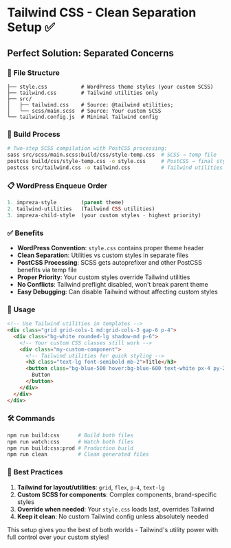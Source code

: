 # Tailwind CSS - Clean Separation Setup ✅

## Perfect Solution: Separated Concerns

### 📁 **File Structure**
```
├── style.css           # WordPress theme styles (your custom SCSS)
├── tailwind.css        # Tailwind utilities only
├── src/
│   ├── tailwind.css    # Source: @tailwind utilities;
│   └── scss/main.scss  # Source: Your custom SCSS
└── tailwind.config.js  # Minimal Tailwind config
```

### 🔄 **Build Process**
```bash
# Two-step SCSS compilation with PostCSS processing:
sass src/scss/main.scss:build/css/style-temp.css  # SCSS → temp file
postcss build/css/style-temp.css -o style.css     # PostCSS → final style.css
postcss src/tailwind.css -o tailwind.css          # Tailwind utilities → tailwind.css
```

### 📋 **WordPress Enqueue Order**
```php
1. impreza-style        (parent theme)
2. tailwind-utilities   (Tailwind CSS utilities)
3. impreza-child-style  (your custom styles - highest priority)
```

### ✅ **Benefits**
- **WordPress Convention**: `style.css` contains proper theme header
- **Clean Separation**: Utilities vs custom styles in separate files
- **PostCSS Processing**: SCSS gets autoprefixer and other PostCSS benefits via temp file
- **Proper Priority**: Your custom styles override Tailwind utilities
- **No Conflicts**: Tailwind preflight disabled, won't break parent theme
- **Easy Debugging**: Can disable Tailwind without affecting custom styles

### 🎯 **Usage**
```html
<!-- Use Tailwind utilities in templates -->
<div class="grid grid-cols-1 md:grid-cols-3 gap-6 p-4">
  <div class="bg-white rounded-lg shadow-md p-6">
    <!-- Your custom CSS classes still work -->
    <div class="my-custom-component">
      <!-- Tailwind utilities for quick styling -->
      <h3 class="text-lg font-semibold mb-2">Title</h3>
      <button class="bg-blue-500 hover:bg-blue-600 text-white px-4 py-2 rounded">
        Button
      </button>
    </div>
  </div>
</div>
```

### 🛠 **Commands**
```bash
npm run build:css      # Build both files
npm run watch:css      # Watch both files  
npm run build:css:prod # Production build
npm run clean          # Clean generated files
```

### 🎨 **Best Practices**
1. **Tailwind for layout/utilities**: `grid`, `flex`, `p-4`, `text-lg`
2. **Custom SCSS for components**: Complex components, brand-specific styles
3. **Override when needed**: Your `style.css` loads last, overrides Tailwind
4. **Keep it clean**: No custom Tailwind config unless absolutely needed

This setup gives you the best of both worlds - Tailwind's utility power with full control over your custom styles!